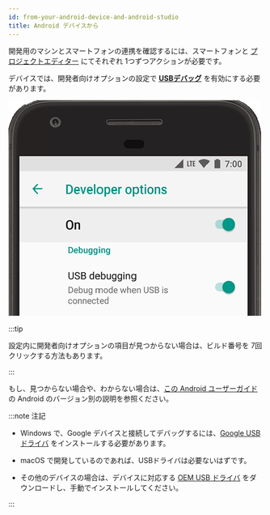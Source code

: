 ```yaml
---
id: from-your-android-device-and-android-studio
title: Android デバイスから
---
```



開発用のマシンとスマートフォンの連携を確認するには、スマートフォンと [プロジェクトエディター](from-project-editor.md) にてそれぞれ 1つずつアクションが必要です。

デバイスでは、開発者向けオプションの設定で [**USBデバッグ**](https://developer.android.com/studio/debug/dev-options#enable) を有効にする必要があります。

![開発オプション](img/dev-options-debug_2x.png)

:::tip

設定内に開発者向けオプションの項目が見つからない場合は、ビルド番号を 7回クリックする方法もあります。

:::

もし、見つからない場合や、わからない場合は、[この Android ユーザーガイド](https://developer.android.com/studio/debug/dev-options) の Android のバージョン別の説明を参照ください。

:::note 注記

- Windows で、Google デバイスと接続してデバッグするには、[Google USB ドライバ](https://developer.android.com/studio/run/win-usb) をインストールする必要があります。

- macOS で開発しているのであれば、USBドライバは必要ないはずです。

- その他のデバイスの場合は、デバイスに対応する [OEM USB ドライバ](https://developer.android.com/studio/run/oem-usb) をダウンロードし、手動でインストールしてください。

:::

